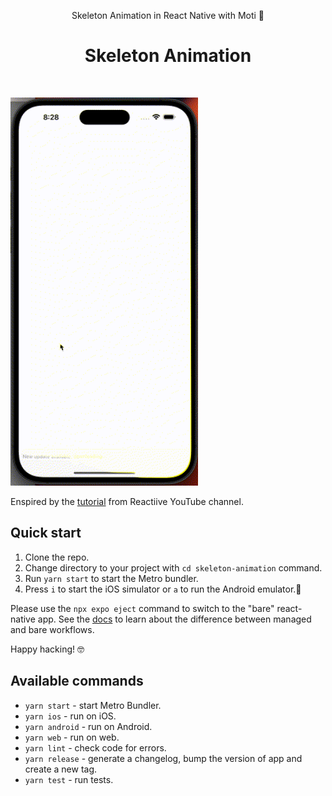 <p align="center">Skeleton Animation in React Native with Moti 🐾</p>

<h1 align="center">Skeleton Animation</h1>
<br>

<img src="./screen.gif" width="300"></img>

Enspired by the [tutorial](https://www.youtube.com/watch?v=vunwBbFx_F8) from Reactiive YouTube channel.

## Quick start

1. Clone the repo.
3. Change directory to your project with `cd skeleton-animation` command.
4. Run `yarn start` to start the Metro bundler.
5. Press `i` to start the iOS simulator or `a` to run the Android emulator.📱

Please use the `npx expo eject` command to switch to the "bare" react-native app. See the [docs](https://docs.expo.dev/introduction/managed-vs-bare/) to learn about the difference between managed and bare workflows.

Happy hacking! 🤓

## Available commands

- `yarn start` - start Metro Bundler.
- `yarn ios` - run on iOS.
- `yarn android` - run on Android.
- `yarn web` - run on web.
- `yarn lint` - check code for errors.
- `yarn release` - generate a changelog, bump the version of app and create a new tag.
- `yarn test` - run tests.
